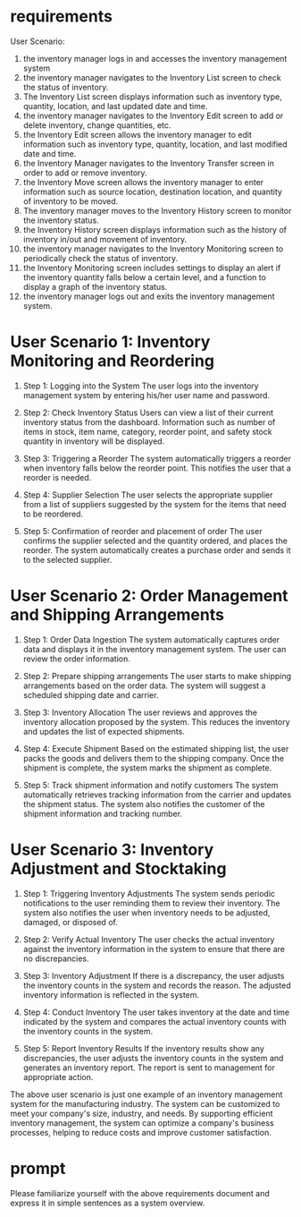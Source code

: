 # requirements
User Scenario:

1. the inventory manager logs in and accesses the inventory management system
2. the inventory manager navigates to the Inventory List screen to check the status of inventory.
3. The Inventory List screen displays information such as inventory type, quantity, location, and last updated date and time.
4. the inventory manager navigates to the Inventory Edit screen to add or delete inventory, change quantities, etc.
5. the Inventory Edit screen allows the inventory manager to edit information such as inventory type, quantity, location, and last modified date and time.
6. the Inventory Manager navigates to the Inventory Transfer screen in order to add or remove inventory.
7. the Inventory Move screen allows the inventory manager to enter information such as source location, destination location, and quantity of inventory to be moved.
8. The inventory manager moves to the Inventory History screen to monitor the inventory status.
9. the Inventory History screen displays information such as the history of inventory in/out and movement of inventory.
10. the inventory manager navigates to the Inventory Monitoring screen to periodically check the status of inventory.
11. the Inventory Monitoring screen includes settings to display an alert if the inventory quantity falls below a certain level, and a function to display a graph of the inventory status.
12. the inventory manager logs out and exits the inventory management system.


# User Scenario 1: Inventory Monitoring and Reordering

1. Step 1: Logging into the System
The user logs into the inventory management system by entering his/her user name and password.

2. Step 2: Check Inventory Status
Users can view a list of their current inventory status from the dashboard. Information such as number of items in stock, item name, category, reorder point, and safety stock quantity in inventory will be displayed.

3. Step 3: Triggering a Reorder
The system automatically triggers a reorder when inventory falls below the reorder point. This notifies the user that a reorder is needed.

4. Step 4: Supplier Selection
The user selects the appropriate supplier from a list of suppliers suggested by the system for the items that need to be reordered.

5. Step 5: Confirmation of reorder and placement of order
The user confirms the supplier selected and the quantity ordered, and places the reorder. The system automatically creates a purchase order and sends it to the selected supplier.

# User Scenario 2: Order Management and Shipping Arrangements

1. Step 1: Order Data Ingestion
The system automatically captures order data and displays it in the inventory management system. The user can review the order information.

2. Step 2: Prepare shipping arrangements
The user starts to make shipping arrangements based on the order data. The system will suggest a scheduled shipping date and carrier.

3. Step 3: Inventory Allocation
The user reviews and approves the inventory allocation proposed by the system. This reduces the inventory and updates the list of expected shipments.

4. Step 4: Execute Shipment
Based on the estimated shipping list, the user packs the goods and delivers them to the shipping company. Once the shipment is complete, the system marks the shipment as complete.

5. Step 5: Track shipment information and notify customers
The system automatically retrieves tracking information from the carrier and updates the shipment status. The system also notifies the customer of the shipment information and tracking number.

# User Scenario 3: Inventory Adjustment and Stocktaking

1. Step 1: Triggering Inventory Adjustments
The system sends periodic notifications to the user reminding them to review their inventory. The system also notifies the user when inventory needs to be adjusted, damaged, or disposed of.

2. Step 2: Verify Actual Inventory
The user checks the actual inventory against the inventory information in the system to ensure that there are no discrepancies.

3. Step 3: Inventory Adjustment
If there is a discrepancy, the user adjusts the inventory counts in the system and records the reason. The adjusted inventory information is reflected in the system.

4. Step 4: Conduct Inventory
The user takes inventory at the date and time indicated by the system and compares the actual inventory counts with the inventory counts in the system.

5. Step 5: Report Inventory Results
If the inventory results show any discrepancies, the user adjusts the inventory counts in the system and generates an inventory report. The report is sent to management for appropriate action.

The above user scenario is just one example of an inventory management system for the manufacturing industry. The system can be customized to meet your company's size, industry, and needs. By supporting efficient inventory management, the system can optimize a company's business processes, helping to reduce costs and improve customer satisfaction.

# prompt
Please familiarize yourself with the above requirements document and express it in simple sentences as a system overview.
